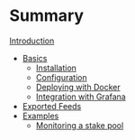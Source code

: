 # Summary

[Introduction](introduction.md)
- [Basics](basics/basics.md)
  - [Installation](basics/installation.md)
  - [Configuration](basics/configuration.md)
  - [Deploying with Docker]()
  - [Integration with Grafana]()
- [Exported Feeds](exported_feeds/exported_feeds.md)
- [Examples](examples/examples.md)
  - [Monitoring a stake pool]()